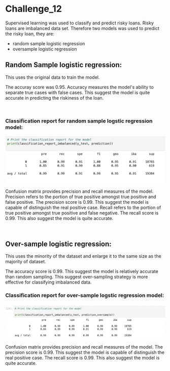 # Challenge_12

Supervised learning was used to classify and predict risky loans. Risky loans are imbalanced data set. Therefore two models was used to predict the risky loan, they are: 

- random sample logistic regression 
- oversample logistic regression 

## Random Sample logistic regression: 

This uses the original data to train the model. 

The accuray score was 0.95. Accuracy measures the model's ability to separate true cases with false cases. This suggest the model is quite 
accurate in predicting the riskiness of the loan. 

<br>

### Classification report for random sample logstic regression model: 
![](./confusion_matrix_random_sample.png)

Confusion matrix provides precision and recall measures of the model. Precision refers to the portion of true positive amongst true positive and false positive. The precision score is 0.99. This suggest the model is capable of distinguish the real positive case. Recall refers to the portion of true positive amongst true positive and false negative. The recall score is 0.99. This also suggest the model is quite accurate. 

<br>

## Over-sample logistic regression: 

This uses the minority of the dataset and enlarge it to the same size as the majority of dataset. 

The accuracy score is 0.99. This suggest the model is relatively accurate than random sampling. This suggest over-sampling strategy is more effective for classifying imbalanced data. 


### Classification report for over-sample logstic regression model:
![](./confusion_matrix_oversample.png)

Confusion matrix provides precision and recall measures of the model. The precision score is 0.99. This suggest the model is capable of distinguish the real positive case. The recall score is 0.99. This also suggest the model is quite accurate. 
